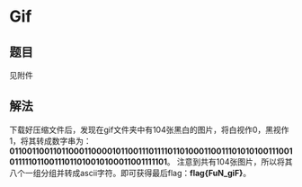 # Gif

## 题目

见附件

## 解法

下载好压缩文件后，发现在gif文件夹中有104张黑白的图片，将白视作0，黑视作1，将其转成数字串为：**01100110011011000110000101100111011110110100011001110101010011100101111101100111011010010100011001111101**。
注意到共有104张图片，所以将其八个一组分组并转成ascii字符。即可获得最后flag：**flag{FuN_giF}**。